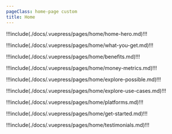 ```yaml
---
pageClass: home-page custom
title: Home
---
```


!!!include(./docs/.vuepress/pages/home/home-hero.md)!!!

!!!include(./docs/.vuepress/pages/home/what-you-get.md)!!!

!!!include(./docs/.vuepress/pages/home/benefits.md)!!!

!!!include(./docs/.vuepress/pages/home/money-metrics.md)!!!

!!!include(./docs/.vuepress/pages/home/explore-possible.md)!!!

!!!include(./docs/.vuepress/pages/home/explore-use-cases.md)!!!

!!!include(./docs/.vuepress/pages/home/platforms.md)!!!

!!!include(./docs/.vuepress/pages/home/get-started.md)!!!

!!!include(./docs/.vuepress/pages/home/testimonials.md)!!!

<script>
import useCaseCard from './.vuepress/components/use-case-card';
import VueSlickCarousel from 'vue-slick-carousel';
import 'vue-slick-carousel/dist/vue-slick-carousel.css';
import 'vue-slick-carousel/dist/vue-slick-carousel-theme.css';

export default {
  components: {
    useCaseCard,
    VueSlickCarousel
  },
  data () {
    return {
      target: false,
      link: '/mobile-money-providers/',
      icon: '/images/industry-1.svg',
      iconBackground: '#DE002B',
      options: {
        dots: true,
        arrows: true,
        dotsClass: 'testimonials__dots',
        infinite: false,
        speed: 500,
        slidesToShow: 1,
      },
      borderedLink: {
        text: 'Learn more',
        link: '/api-versions-1.2/get-started'
      },
      accentLink: {
        text: 'Start developing',
        link: '/api-versions-1.2/resources/api-service-definition'
      }
    }
  }
}
</script>


